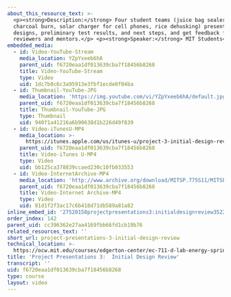 ```yaml
---
about_this_resource_text: >-
  <p><strong>Description:</strong> Four student teams (juice bag sealer,
  charcoal burn, solar charger for cell phones, rice dehusking) present initial
  designs, preliminary test results, and next steps, and get feedback from guest
  reviewers and mentors.</p> <p><strong>Speaker:</strong> MIT Students</p>
embedded_media:
  - id: Video-YouTube-Stream
    media_location: YZpYxeeb6hA
    parent_uid: f6720eaa1df013639cba7f18456b8268
    title: Video-YouTube-Stream
    type: Video
    uid: 1dc7b0c6c3a95913e3fbf1ecde0f04ba
  - id: Thumbnail-YouTube-JPG
    media_location: 'https://img.youtube.com/vi/YZpYxeeb6hA/default.jpg'
    parent_uid: f6720eaa1df013639cba7f18456b8268
    title: Thumbnail-YouTube-JPG
    type: Thumbnail
    uid: 940f1a41216a6b90638d1b226d49f839
  - id: Video-iTunesU-MP4
    media_location: >-
      https://itunes.apple.com/us/itunes-u/project-3-initial-design-review/id591211144?i=127630219
    parent_uid: f6720eaa1df013639cba7f18456b8268
    title: Video-iTunes U-MP4
    type: Video
    uid: bb125ca378839ccaed230c10fb033553
  - id: Video-InternetArchive-MP4
    media_location: 'http://www.archive.org/download/MITSP.775S11/MITSP_775S11proj03_300k.mp4'
    parent_uid: f6720eaa1df013639cba7f18456b8268
    title: Video-Internet Archive-MP4
    type: Video
    uid: 81d1f2f3ac17c6b418d71db589a81a82
inline_embed_id: '27520158projectpresentations3:initialdesignreview35220622'
order_index: 142
parent_uid: cc396362e27aa4169fbb66fd1cb19b76
related_resources_text: ''
short_url: project-presentations-3-initial-design-review
technical_location: >-
  https://ocw.mit.edu/courses/edgerton-center/ec-711-d-lab-energy-spring-2011/projects/project-results/project-presentations-3-initial-design-review
title: 'Project Presentations 3:  Initial Design Review'
transcript: ''
uid: f6720eaa1df013639cba7f18456b8268
type: course
layout: video
---
```

